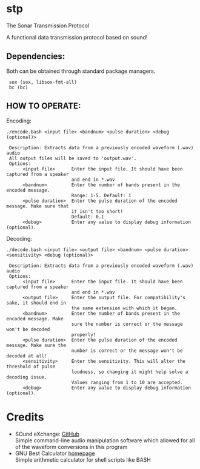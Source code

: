 # stp
The Sonar Transmission Protocol
  
A functional data transmission protocol based on sound!

## Dependencies:
  Both can be obtained through standard package managers.
     
     sox (sox, libsox-fmt-all)
     bc (bc)

## HOW TO OPERATE:
Encoding:

    ./encode.bash <input file> <bandnum> <pulse duration> <debug (optional)>

     Description: Extracts data from a previously encoded waveform (.wav) audio
     All output files will be saved to 'output.wav'.
     Options:
          <input file>      Enter the input file. It should have been captured from a speaker
                            and end in *.wav
          <bandnum>         Enter the number of bands present in the encoded message.
                            Range: 1-5. Default: 1
          <pulse duration>  Enter the pulse duration of the encoded message. Make sure that
                            it isn't too short!
                            Default: 0.1
          <debug>           Enter any value to display debug information (optional).
Decoding:
            
    ./decode.bash <input file> <output file> <bandnum> <pulse duration> <sensitivity> <debug (optional)>

     Description: Extracts data from a previously encoded waveform (.wav) audio
     Options:
          <input file>      Enter the input file. It should have been captured from a speaker
                            and end in *.wav
          <output file>     Enter the output file. For compatibility's sake, it should end in
                            the same extension with which it began.
          <bandnum>         Enter the number of bands present in the encoded message. Make
                            sure the number is correct or the message won't be decoded
                            properly!
          <pulse duration>  Enter the pulse duration of the encoded message. Make sure the
                            number is correct or the message won't be decoded at all!
          <sensitivity>     Enter the sensitivity. This will alter the threshold of pulse
                            loudness, so changing it might help solve a decoding issue.
                            Values ranging from 1 to 10 are accepted.
          <debug>           Enter any value to display debug information (optional).
          
          
# Credits
* SOund eXchange: [GitHub](https://github.com/chirlu/sox) \
Simple command-line audio manipulation software which allowed for all of the waveform conversions in this program
* GNU Best Calculator [homepage](https://www.gnu.org/software/bc/) \
Simple arithmetic calculator for shell scripts like BASH
